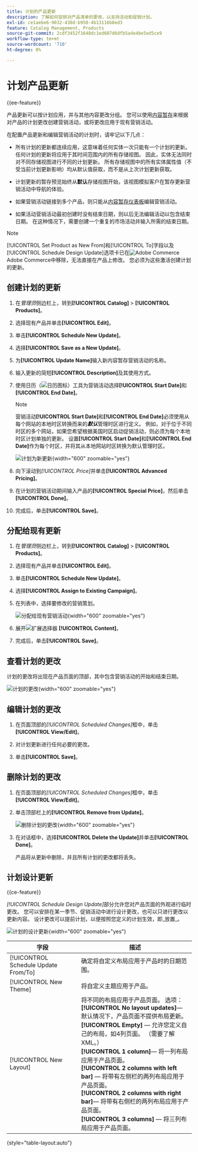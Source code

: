 ```yaml
---
title: 计划的产品更新
description: 了解如何安排对产品清单的更改，以支持活动和促销计划。
exl-id: ce1aebe6-9032-438d-b950-4b13116b8ed3
feature: Catalog Management, Products
source-git-commit: 2cdf3452f1648dc1ed607d6dfb5ade4be5ed5ce9
workflow-type: tm+mt
source-wordcount: '710'
ht-degree: 0%

---
```


# 计划产品更新

{{ee-feature}}

产品更新可以按计划应用，并与其他内容更改分组。 您可以使用[内容暂存](../content-design/content-staging.md)来根据对产品的计划更改创建营销活动，或将更改应用于现有营销活动。

在配置产品更新和编辑营销活动的计划时，请牢记以下几点：

- 所有计划的更新都连续应用，这意味着任何实体一次只能有一个计划的更新。 任何计划的更新将应用于其时间范围内的所有存储视图。 因此，实体无法同时对不同存储视图进行不同的计划更新。 所有存储视图中的所有实体属性值（不受当前计划更新影响）均从默认值获取，而不是从上次计划更新获取。

- 计划更新的暂存预览始终从&#x200B;**默认**&#x200B;存储视图开始，该视图模拟客户在暂存更新营销活动中导航的体验。

- 如果营销活动链接到多个产品，则只能从[内容暂存仪表板](../content-design/content-staging-dashboard.md)编辑营销活动。

- 如果活动营销活动最初创建时没有结束日期，则以后无法编辑活动以包含结束日期。 在这种情况下，需要创建一个重复的市场活动并输入所需的结束日期。


>[!NOTE]
>
>[!UICONTROL Set Product as New From]和[!UICONTROL To]字段以及[!UICONTROL Schedule Design Update]选项卡已在![Adobe Commerce](../assets/adobe-logo.svg) Adobe Commerce中移除，无法直接在产品上修改。 您必须为这些激活创建计划的更新。

## 创建计划的更新

1. 在&#x200B;_管理员_&#x200B;侧边栏上，转到&#x200B;**[!UICONTROL Catalog]** > **[!UICONTROL Products]**。

1. 选择现有产品并单击&#x200B;**[!UICONTROL Edit]**。

1. 单击&#x200B;**[!UICONTROL Schedule New Update]**。

1. 选择&#x200B;**[!UICONTROL Save as a New Update]**。

1. 为&#x200B;**[!UICONTROL Update Name]**&#x200B;输入新内容暂存营销活动的名称。

1. 输入更新的简短&#x200B;**[!UICONTROL Description]**&#x200B;及其使用方式。

1. 使用日历（![日历图标](../assets/icon-calendar.png)）工具为营销活动选择&#x200B;**[!UICONTROL Start Date]**&#x200B;和&#x200B;**[!UICONTROL End Date]**。

   >[!NOTE]
   >
   >营销活动&#x200B;**[!UICONTROL Start Date]**&#x200B;和&#x200B;**[!UICONTROL End Date]**&#x200B;必须使用从每个网站的本地时区转换而来的&#x200B;**_默认_**&#x200B;管理时区进行定义。 例如，对于位于不同时区的多个网站，如果您希望根据美国时区启动促销活动，则必须为每个本地时区计划单独的更新。 设置&#x200B;**[!UICONTROL Start Date]**&#x200B;和&#x200B;**[!UICONTROL End Date]**&#x200B;作为每个时区，并将其从本地网站时区转换为默认管理时区。

   ![计划为新更新](./assets/product-schedule-as-new.png){width="600" zoomable="yes"}

1. 向下滚动到&#x200B;_[!UICONTROL Price]_&#x200B;并单击&#x200B;**[!UICONTROL Advanced Pricing]**。

1. 在计划的营销活动期间输入产品的&#x200B;**[!UICONTROL Special Price]**，然后单击&#x200B;**[!UICONTROL Done]**。

1. 完成后，单击&#x200B;**[!UICONTROL Save]**。

## 分配给现有更新

1. 在&#x200B;_管理员_&#x200B;侧边栏上，转到&#x200B;**[!UICONTROL Catalog]** > **[!UICONTROL Products]**。

1. 选择现有产品并单击&#x200B;**[!UICONTROL Edit]**。

1. 单击&#x200B;**[!UICONTROL Schedule New Update]**。

1. 选择&#x200B;**[!UICONTROL Assign to Existing Campaign]**。

1. 在列表中，选择要修改的营销策划。

   ![分配给现有营销活动](./assets/scheduled-changes-assign-to-existing-campaign.png){width="600" zoomable="yes"}

1. 展开![扩展选择器](../assets/icon-display-expand.png) **[!UICONTROL Content]**。

1. 完成后，单击&#x200B;**[!UICONTROL Save]**。

## 查看计划的更改

计划的更改将出现在产品页面的顶部，其中包含营销活动的开始和结束日期。

![计划的更改](./assets/view-product-scheduled-changes.png){width="600" zoomable="yes"}

## 编辑计划的更改

1. 在页面顶部的&#x200B;_[!UICONTROL Scheduled Changes]_&#x200B;框中，单击&#x200B;**[!UICONTROL View/Edit]**。

1. 对计划更新进行任何必要的更改。

1. 单击&#x200B;**[!UICONTROL Save]**。

## 删除计划的更改

1. 在页面顶部的&#x200B;_[!UICONTROL Scheduled Changes]_&#x200B;框中，单击&#x200B;**[!UICONTROL View/Edit]**。

1. 单击顶部栏上的&#x200B;**[!UICONTROL Remove from Update]**。

   ![删除计划的更改](./assets/remove-product-scheduled-changes.png){width="600" zoomable="yes"}

1. 在对话框中，选择&#x200B;**[!UICONTROL Delete the Update]**&#x200B;并单击&#x200B;**[!UICONTROL Done]**。

   产品将从更新中删除，并且所有计划的更改都将丢失。

## 计划设计更新

{{ce-feature}}

_[!UICONTROL Schedule Design Update]_&#x200B;部分允许您对产品页面的外观进行临时更改。 您可以安排在某一季节、促销活动中进行设计更改，也可以只进行更改以更新内容。 设计更改可以提前计划，以便按照您定义的计划生效，即_&#x200B;放置&#x200B;_。

![计划的设计更新](./assets/product-design-update-scheduled-ce.png){width="600" zoomable="yes"}


| 字段 | 描述 |
|--- |--- |
| [!UICONTROL Schedule Update From/To] | 确定将自定义布局应用于产品时的日期范围。 |
| [!UICONTROL New Theme] | 将自定义主题应用于产品。 |
| [!UICONTROL New Layout] | 将不同的布局应用于产品页面。 选项： <br/>**[!UICONTROL No layout updates]**— 默认情况下，产品页面不提供布局更新。<br/>**[!UICONTROL Empty]** — 允许您定义自己的布局，如4列页面。 （需要了解XML。） <br/>**[!UICONTROL 1 column]**— 将一列布局应用于产品页面。<br/>**[!UICONTROL 2 columns with left bar]** — 将带有左侧栏的两列布局应用于产品页面。 <br/>**[!UICONTROL 2 columns with right bar]**— 将带有右侧栏的两列布局应用于产品页面。<br/>**[!UICONTROL 3 columns]** — 将三列布局应用于产品页面。 |

{style="table-layout:auto"}

